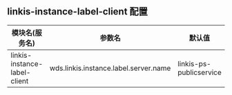 ## linkis-instance-label-client 配置


| 模块名(服务名) | 参数名 | 默认值 | 描述 |
| -------- | -------- | ----- |----- | 
| linkis-instance-label-client |wds.linkis.instance.label.server.name|linkis-ps-publicservice|instance.label.server.name|

 